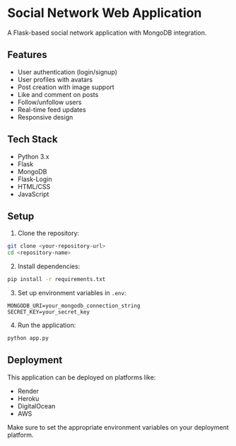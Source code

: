 # Social Network Web Application

A Flask-based social network application with MongoDB integration.

## Features

- User authentication (login/signup)
- User profiles with avatars
- Post creation with image support
- Like and comment on posts
- Follow/unfollow users
- Real-time feed updates
- Responsive design

## Tech Stack

- Python 3.x
- Flask
- MongoDB
- Flask-Login
- HTML/CSS
- JavaScript

## Setup

1. Clone the repository:
```bash
git clone <your-repository-url>
cd <repository-name>
```

2. Install dependencies:
```bash
pip install -r requirements.txt
```

3. Set up environment variables in `.env`:
```
MONGODB_URI=your_mongodb_connection_string
SECRET_KEY=your_secret_key
```

4. Run the application:
```bash
python app.py
```

## Deployment

This application can be deployed on platforms like:
- Render
- Heroku
- DigitalOcean
- AWS

Make sure to set the appropriate environment variables on your deployment platform.
